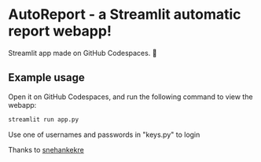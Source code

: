 # AutoReport - a Streamlit automatic report webapp!

Streamlit app made on GitHub Codespaces. :balloon:

## Example usage

Open it on GitHub Codespaces, and run the following command to view the webapp:

```bash
streamlit run app.py
```
Use one of usernames and passwords in "keys.py" to login

Thanks to [snehankekre](https://github.com/snehankekre/st-codespaces)